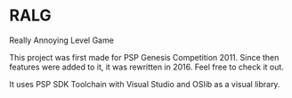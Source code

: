 # RALG
Really Annoying Level Game

This project was first made for PSP Genesis Competition 2011. Since then features were added to it, it was rewritten in 2016. Feel free to check it out.

It uses PSP SDK Toolchain with Visual Studio and OSlib as a visual library.

